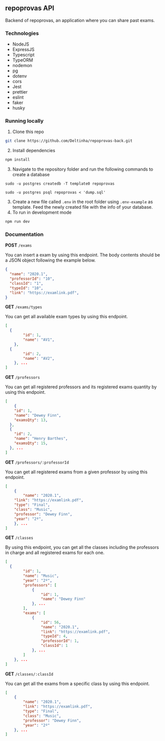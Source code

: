 ## repoprovas API

Backend of repoprovas, an application where you can share past exams. 

### Technologies

- NodeJS
- ExpressJS
- Typescript
- TypeORM
- nodemon
- pg
- dotenv
- cors
- Jest
- prettier
- eslint
- faker
- husky

### Running locally

1. Clone this repo

```sh
git clone https://github.com/Deltinha/repoprovas-back.git
```

2. Install dependencies

```sh
npm install
```

3. Navigate to the repository folder and run the following commands to create a database

```ssh
sudo -u postgres createdb -T template0 repoprovas

sudo -u postgres psql repoprovas < 'dump.sql'
```

3. Create a new file called `.env` in the root folder using `.env-example` as template. Feed the newly created file with the info of your database.
4. To run in development mode

```sh
npm run dev
```

### Documentation

**POST** `/exams`

You can insert a exam by using this endpoint. The body contents should be a JSON object following the example below.

```json
{
  "name": "2020.1",
  "professorId": "10",
  "classId": "1",
  "typeId": "10",
  "link": "https://examlink.pdf",
}
```

**GET** `/exams/types`

You can get all available exam types by using this endpoint.

```json
[
  {	
		"id": 1,
		"name": "AV1",
	},
  {
		"id": 2,
		"name": "AV2",
	}, ...
]
```

**GET** `/professors`

You can get all registered professors and its registered exams quantity by using this endpoint.

```json
[
	{
  	"id": 1,
    "name": "Dewey Finn",
    "examsQty": 13,
  },
  {
    "id": 2,
    "name": "Henry Barthes",
    "examsQty": 15,
  }, ...
]
```

**GET** `/professors/:professorId`

You can get all registered exams from a given professor by using this endpoint.

```json
[
	{
		"name": "2020.1",
    "link": "https://examlink.pdf",
    "type": "Final",
    "class": "Music",
    "professor": "Dewey Finn",
    "year": "2º",
	}, ...
]
```

**GET** `/classes`

By using this endpoint, you can get all the classes including the professors in charge and all registered exams for each one.

```json
[
  {
		"id": 1,
		"name": "Music",
		"year": "2º",
		"professors": [
			{
				"id": 1,
				"name": "Dewey Finn"
			}, ...
		],
		"exams": [
			{
				"id": 56,
				"name": "2020.1",
				"link": "https://examlink.pdf",
				"typeId": 4,
				"professorId": 1,
				"classId": 1
			}, ...
		]
	}, ...
]
```

**GET** `/classes/:classId`

You can get all the exams from a specific class by using this endpoint.

```json
[
	{
		"name": "2020.1",
		"link": "https://examlink.pdf",
		"type": "Final",
		"class": "Music",
		"professor": "Dewey Finn",
		"year": "2º"
	}, ...
]
```

